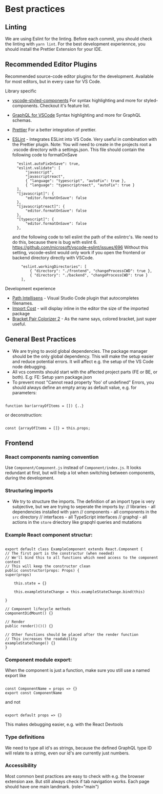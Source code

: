 # Best practices

## Linting

We are using Eslint for the linting.
Before each commit, you should check the linting with `yarn lint`.
For the best development experiennce, you should install the Prettier Extension for your IDE.

## Recommended Editor Plugins

Recommended source-code editor plugins for the development. Available for most editors, but in every case for VS Code.

Library specific

- [vscode-styled-components](https://marketplace.visualstudio.com/items?itemName=jpoissonnier.vscode-styled-components)
  For syntax highlighting and more for styled-components. Checkout it's feature list.
- [GraphQL for VSCode](https://marketplace.visualstudio.com/items?itemName=kumar-harsh.graphql-for-vscode)
  Syntax highlighting and more for GraphQL schemas.
- [Prettier](https://marketplace.visualstudio.com/items?itemName=esbenp.prettier-vscode)
  For a better integration of prettier.
- [ESLint](https://marketplace.visualstudio.com/items?itemName=dbaeumer.vscode-eslint) -
  Integrates ESLint into VS Code. Very useful in combination with the Prettier plugin.
  Note: You will need to create in the projects root a .vscode directory with a settings.json.
  This file should contain the following code to formatOnSave

  ```
    "eslint.autoFixOnSave": true,
    "eslint.validate": [
        "javascript",
        "javascriptreact",
        { "language": "typescript", "autoFix": true },
        { "language": "typescriptreact", "autoFix": true }
    ],
    "[javascript]": {
        "editor.formatOnSave": false
    },
    "[javascriptreact]": {
        "editor.formatOnSave": false
    },
    "[typescript]": {
        "editor.formatOnSave": false
    },
  ```

  and the following code to tell eslint the path of the eslintrc's. We need to do this, because there is bug with eslint 6. https://github.com/microsoft/vscode-eslint/issues/696
  Without this setting, vscode-eslint would only work if you open the frontend or backend directory directly with VSCode.

  ```
      "eslint.workingDirectories": [
          { "directory": "./frontend", "changeProcessCWD": true },
          { "directory": "./backend", "changeProcessCWD": true }
      ],
  ```

Development experience

- [Path Intellisens](https://marketplace.visualstudio.com/items?itemName=christian-kohler.path-intellisense) - Visual Studio Code plugin that autocompletes filenames.
- [Import Cost](https://marketplace.visualstudio.com/items?itemName=wix.vscode-import-cost) - will display inline in the editor the size of the imported package
- [Bracket Pair Colorizer 2](https://marketplace.visualstudio.com/items?itemName=CoenraadS.bracket-pair-colorizer-2) - As the name says, colored bracket, just super useful.

## General Best Practices

- We are trying to avoid global dependencies.
  The package manager should be the only global dependency.
  This will make the setup easier and reduce potential errors.
  It will affect e.g. the setup of the VS Code node debugging.
- All vcs commits should start with the affected project parts (FE or BE, or both).
  E.g: FE: Setup yarn package.json
- To prevent most "Cannot read property 'foo' of undefined" Errors, you should always define an empty array as default value, e.g. for parameters:

```

function bar(arrayOfItems = []) {..}

```

or deconstruction:

```

const {arrayOfItems = []} = this.props;

```

## Frontend

### React components naming convention

Use `Component/Component.js` instead of `Component/index.js`. It looks redundant at first, but will help a lot when switching between components, during the development.

### Structuring imports

- We try to structure the imports. The definition of an import type is very subjective, but we are trying to seperate the imports by:
  // libraries - all dependencies installed with yarn
  // components - all components in the `src` directory
  // interfaces - all TypeScript interfaces
  // graphql - all actions in the `store` driectory like grapqhl queries and mutations

### Example React component structur:

```

export default class ExampleComponent extends React.Component {
// The first part is the constructur (when needed)
// We'll bind this to all functions which need access to the component context
// This will keep the constructor clean
public constructor(props: Props) {
super(props)

    this.state = {}

    this.exampleStateChange = this.exampleStateChange.bind(this)

}

// Component lifecycle methods
componentDidMount() {}

// Render
public render()()() {}

// Other functions should be placed after the render function
// This increases the readability
exampleStateChange() {}
}

```

### Component module export:

When the component is just a function, make sure you still use a named export like

```

const ComponentName = props => {}
export const ComponentName

```

and not

```

export default props => {}

```

This makes debugging easier, e.g. with the React Devtools

### Type definitions

We need to type all id's as strings, because the defined GraphQL type ID will relate to a string, even our id's are currently just numbers.

### Accessibility

Most common best practices are easy to check with e.g. the browser extension axe.
But still always check if tab navigation works.
Each page should have one main landmark. (role="main")
